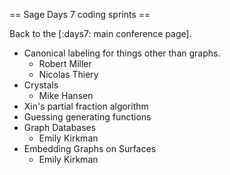 == Sage Days 7 coding sprints ==

Back to the [:days7: main conference page].

 * Canonical labeling for things other than graphs.
   * Robert Miller
   * Nicolas Thiery
 * Crystals 
   - Mike Hansen
 * Xin's partial fraction algorithm
 * Guessing generating functions
 * Graph Databases
   - Emily Kirkman
 * Embedding Graphs on Surfaces
   - Emily Kirkman
